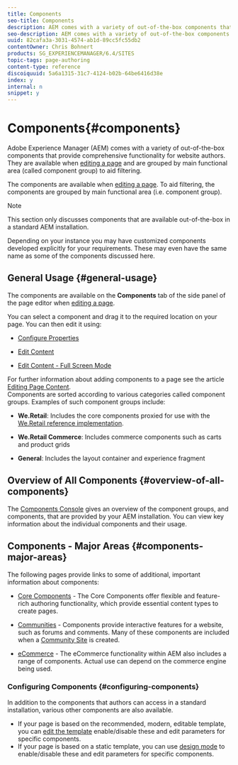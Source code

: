 ```yaml
---
title: Components
seo-title: Components
description: AEM comes with a variety of out-of-the-box components that provide comprehensive functionality for website authors
seo-description: AEM comes with a variety of out-of-the-box components that provide comprehensive functionality for website authors
uuid: 82cafa3a-3031-4574-ab1d-89cc5fc55db2
contentOwner: Chris Bohnert
products: SG_EXPERIENCEMANAGER/6.4/SITES
topic-tags: page-authoring
content-type: reference
discoiquuid: 5a6a1315-31c7-4124-b02b-64be6416d38e
index: y
internal: n
snippet: y
---
```


# Components{#components}

Adobe Experience Manager (AEM) comes with a variety of out-of-the-box components that provide comprehensive functionality for website authors. They are available when [editing a page](../../../sites/authoring/using/editing-content.md) and are grouped by main functional area (called component group) to aid filtering.

The components are available when [editing a page](../../../sites/authoring/using/editing-content.md). To aid filtering, the components are grouped by main functional area (i.e. component group).

>[!NOTE]
>
>This section only discusses components that are available out-of-the-box in a standard AEM installation.
>
>Depending on your instance you may have customized components developed explicitly for your requirements. These may even have the same name as some of the components discussed here.

## General Usage {#general-usage}

The components are available on the **Components** tab of the side panel of the page editor when [editing a page](../../../sites/authoring/using/editing-content.md).

You can select a component and drag it to the required location on your page. You can then edit it using:

* [Configure Properties](../../../sites/authoring/using/editing-page-properties.md)
* [Edit Content](../../../sites/authoring/using/editing-content.md)  

* [Edit Content - Full Screen Mode](../../../sites/authoring/using/editing-content.md#main-pars-title-31)

For further information about adding components to a page see the article [Editing Page Content](../../../sites/authoring/using/editing-content.md).  
Components are sorted according to various categories called component groups. Examples of such component groups include:

* **We.Retail**: Includes the core components proxied for use with the [We.Retail reference implementation](../../../sites/developing/using/we-retail.md).  

* **We.Retail Commerce**: Includes commerce components such as carts and product grids  

* **General**: Includes the layout container and experience fragment

## Overview of All Components {#overview-of-all-components}

The [Components Console](../../../sites/authoring/using/default-components-console.md) gives an overview of the component groups, and components, that are provided by your AEM installation. You can view key information about the individual components and their usage.

## Components - Major Areas {#components-major-areas}

The following pages provide links to some of additional, important information about components:

* [Core Components](/content/help/en/experience-manager/core-components/user-guide) - The Core Components offer flexible and feature-rich authoring functionality, which provide essential content types to create pages.  

* [Communities](../../../communities/using/author-communities.md) - Components provide interactive features for a website, such as forums and comments. Many of these components are included when a [Community Site](../../../communities/using/overview.md) is created.  

* [eCommerce](../../../sites/administering/using/ecommerce.md) - The eCommerce functionality within AEM also includes a range of components. Actual use can depend on the commerce engine being used.

### Configuring Components {#configuring-components}

In addition to the components that authors can access in a standard installation, various other components are also available.

* If your page is based on the recommended, modern, editable template, you can [edit the template](../../../sites/authoring/using/templates.md) enable/disable these and edit parameters for specific components.
* If your page is based on a static template, you can use [design mode](../../../sites/authoring/using/default-components-designmode.md#main-pars-title-3) to enable/disable these and edit parameters for specific components.

